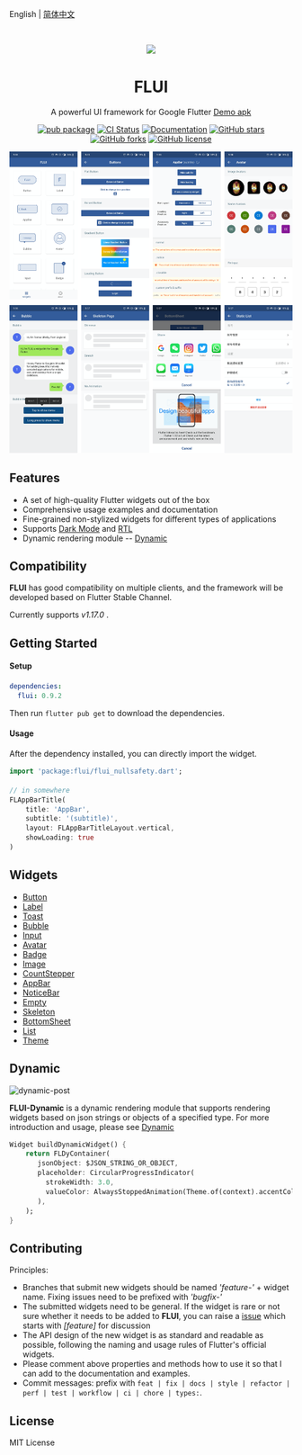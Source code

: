 English | [简体中文](https://github.com/Rannie/flui/blob/master/README-zh_CN.md)

<br />
<p align="center">
    <a href="https://flui.xin">
        <img width="200" src="https://abtfun.oss-cn-beijing.aliyuncs.com/img/2019-12-18-Artboard.png">
    </a>
</p>

<h1 align="center">FLUI</h1>

<div align="center">
<p>A powerful UI framework for Google Flutter <a href="https://github.com/Rannie/Rannie.github.io/raw/master/app-release-0-9-2.apk">Demo apk</a></p>


[![pub package](https://img.shields.io/pub/v/flui.svg)](https://pub.dev/packages/flui) 
[![CI Status](https://github.com/rannie/flui/workflows/test/badge.svg)](https://github.com/Rannie/flui/actions) 
[![Documentation](https://img.shields.io/badge/read_the-docs-2196f3.svg)](https://www.flui.xin/en/widgets/button.html) 
[![GitHub stars](https://img.shields.io/github/stars/Rannie/flui)](https://github.com/Rannie/flui/stargazers) 
[![GitHub forks](https://img.shields.io/github/forks/Rannie/flui.svg)](https://github.com/Rannie/flui) 
[![GitHub license](https://img.shields.io/github/license/Rannie/flui.svg)](https://github.com/Rannie/flui/blob/master/LICENSE)


<img src="https://raw.githubusercontent.com/Rannie/Rannie.github.io/master/images/2019-12-18-overview-2.png" />

</div>

## Features

* A set of high-quality Flutter widgets out of the box
* Comprehensive usage examples and documentation
* Fine-grained non-stylized widgets for different types of applications
* Supports [Dark Mode](https://abtfun.oss-cn-beijing.aliyuncs.com/img/2019-12-27-dark_shots.png) and [RTL](https://abtfun.oss-cn-beijing.aliyuncs.com/img/2019-12-27-rtl_shots.png)
* Dynamic rendering module -- [Dynamic](https://www.flui.xin/en/dynamic.html)

## Compatibility

**FLUI** has good compatibility on multiple clients, and the framework will be developed based on Flutter Stable Channel.

Currently supports *v1.17.0* .

## Getting Started

#### Setup

```yaml
dependencies:
  flui: 0.9.2
```

Then run `flutter pub get` to download the dependencies.

#### Usage

After the dependency installed, you can directly import the widget.

```dart
import 'package:flui/flui_nullsafety.dart';

// in somewhere
FLAppBarTitle(
    title: 'AppBar',
    subtitle: '(subtitle)',
    layout: FLAppBarTitleLayout.vertical,
    showLoading: true
)
```

## Widgets

- [Button](https://www.flui.xin/en/widgets/button.html)
- [Label](https://www.flui.xin/en/widgets/label.html)
- [Toast](https://www.flui.xin/en/widgets/toast.html)
- [Bubble](https://www.flui.xin/en/widgets/bubble.html)
- [Input](https://www.flui.xin/en/widgets/input.html)
- [Avatar](https://www.flui.xin/en/widgets/avatar.html)
- [Badge](https://www.flui.xin/en/widgets/badge.html)
- [Image](https://www.flui.xin/en/widgets/image.html)
- [CountStepper](https://www.flui.xin/en/widgets/counter.html)
- [AppBar](https://www.flui.xin/en/widgets/appbar.html)
- [NoticeBar](https://www.flui.xin/en/widgets/notice-bar.html)
- [Empty](https://www.flui.xin/en/widgets/empty.html)
- [Skeleton](https://www.flui.xin/en/widgets/skeleton.html)
- [BottomSheet](https://www.flui.xin/en/widgets/bottom-sheet.html)
- [List](https://www.flui.xin/en/widgets/list.html)
- [Theme](https://www.flui.xin/en/widgets/theme.html)

## Dynamic

![dynamic-post](https://abtfun.oss-cn-beijing.aliyuncs.com/img/2020-03-11-dynamic-poster-1.png)

**FLUI-Dynamic** is a dynamic rendering module that supports rendering widgets based on json strings or objects of a specified type. For more introduction and usage, please see [Dynamic](https://www.flui.xin/en/dynamic.html)

``` dart
Widget buildDynamicWidget() {
    return FLDyContainer(
       jsonObject: $JSON_STRING_OR_OBJECT,
       placeholder: CircularProgressIndicator(
         strokeWidth: 3.0,
         valueColor: AlwaysStoppedAnimation(Theme.of(context).accentColor),
       ),
    );
}
```

## Contributing

Principles:

* Branches that submit new widgets should be named *'feature-'* + widget name. Fixing issues need to be prefixed with *'bugfix-'*
* The submitted widgets need to be general. If the widget is rare or not sure whether it needs to be added to **FLUI**, you can raise a [issue](https://github.com/Rannie/flui/issues) which starts with *\[feature\]* for discussion
* The API design of the new widget is as standard and readable as possible, following the naming and usage rules of Flutter's official widgets.
* Please comment above properties and methods how to use it so that I can add to the documentation and examples.
* Commit messages: prefix with `feat | fix | docs | style | refactor | perf | test | workflow | ci | chore | types:`.


## License

MIT License


